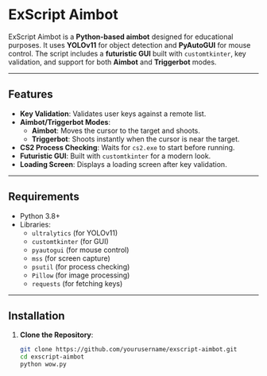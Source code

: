 # ExScript Aimbot

ExScript Aimbot is a **Python-based aimbot** designed for educational purposes. It uses **YOLOv11** for object detection and **PyAutoGUI** for mouse control. The script includes a **futuristic GUI** built with `customtkinter`, key validation, and support for both **Aimbot** and **Triggerbot** modes.

---

## Features

- **Key Validation**: Validates user keys against a remote list.
- **Aimbot/Triggerbot Modes**:
  - **Aimbot**: Moves the cursor to the target and shoots.
  - **Triggerbot**: Shoots instantly when the cursor is near the target.
- **CS2 Process Checking**: Waits for `cs2.exe` to start before running.
- **Futuristic GUI**: Built with `customtkinter` for a modern look.
- **Loading Screen**: Displays a loading screen after key validation.

---

## Requirements

- Python 3.8+
- Libraries:
  - `ultralytics` (for YOLOv11)
  - `customtkinter` (for GUI)
  - `pyautogui` (for mouse control)
  - `mss` (for screen capture)
  - `psutil` (for process checking)
  - `Pillow` (for image processing)
  - `requests` (for fetching keys)

---

## Installation

1. **Clone the Repository**:
   ```bash
   git clone https://github.com/yourusername/exscript-aimbot.git
   cd exscript-aimbot
   python wow.py
   ```
